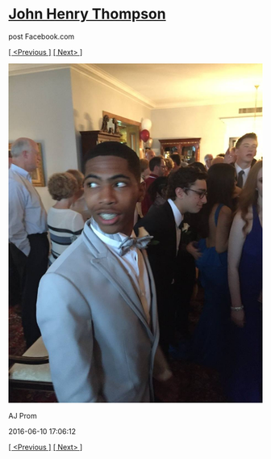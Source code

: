 # [John Henry Thompson](../README.md)
post Facebook.com

[[ <Previous ]](2016-06-10-26.md) [[ Next> ]](2016-06-10-28.md)

[![](../media/2016-06-10/AJ-Prom-25.jpg)](../README.md)

AJ Prom

2016-06-10 17:06:12

[[ <Previous ]](2016-06-10-26.md) [[ Next> ]](2016-06-10-28.md)